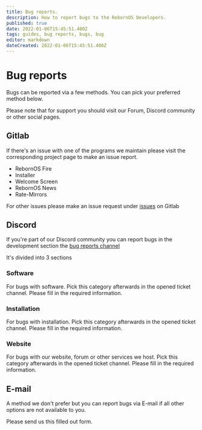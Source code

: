 ```yaml
---
title: Bug reports.
description: How to report bugs to the RebornOS Developers.
published: true
date: 2022-01-06T15:45:51.400Z
tags: guides, bug reports, bugs, bug
editor: markdown
dateCreated: 2022-01-06T15:45:51.400Z
---
```


# Bug reports

Bugs can be reported via a few methods. 
You can pick your preferred method below.

Please note that for support you should visit our Forum, Discord community or other social pages.

## Gitlab
If there's an issue with one of the programs we maintain please visit the corresponding project page to make an issue report.

 - RebornOS Fire
 - Installer
 - Welcome Screen
 - RebornOS News
 - Rate-Mirrors
 
 For other issues please make an issue request under 
 [issues](google.com) on Gitlab

 ## Discord
 If you're part of our Discord community you can report bugs in the development section the [bug reports channel](https://discord.com/channels/805020018537660416/927929717309448212/927936296842854411)
 
 It's divided into 3 sections

### Software
For bugs with software. Pick this category afterwards in the opened ticket channel. Please fill in the required information.
### Installation 
For bugs with installation. Pick this category afterwards in the opened ticket channel. Please fill in the required information.
### Website
For bugs with our website, forum or other services we host. Pick this category afterwards in the opened ticket channel. Please fill in the required information.


 ## E-mail
A method we don't prefer but you can report bugs via E-mail if all other options are not available to you.

Please send us this filled out form.

